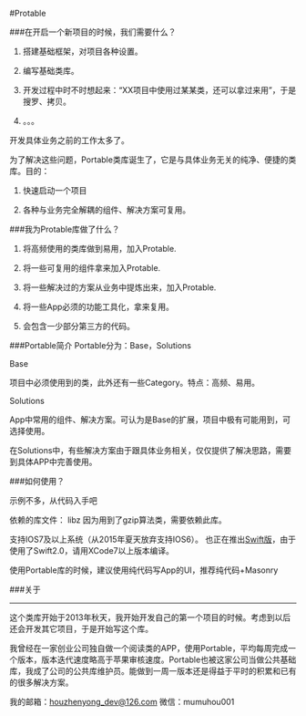 #Protable

###在开启一个新项目的时候，我们需要什么？

1. 搭建基础框架，对项目各种设置。

2. 编写基础类库。

3. 开发过程中时不时想起来：“XX项目中使用过某某类，还可以拿过来用”，于是搜罗、拷贝。

4. 。。。

开发具体业务之前的工作太多了。

为了解决这些问题，Portable类库诞生了，它是与具体业务无关的纯净、便捷的类库。目的：

1. 快速启动一个项目

2. 各种与业务完全解耦的组件、解决方案可复用。



###我为Protable库做了什么？

1. 将高频使用的类库做到易用，加入Protable.

2. 将一些可复用的组件拿来加入Protable.

3. 将一些解决过的方案从业务中提炼出来，加入Protable.

4. 将一些App必须的功能工具化，拿来复用。

5. 会包含一少部分第三方的代码。




###Portable简介
Portable分为：Base，Solutions

Base

项目中必须使用到的类，此外还有一些Category。特点：高频、易用。


Solutions

App中常用的组件、解决方案。可认为是Base的扩展，项目中极有可能用到，可选择使用。

在Solutions中，有些解决方案由于跟具体业务相关，仅仅提供了解决思路，需要到具体APP中完善使用。



###如何使用？

示例不多，从代码入手吧

依赖的库文件：
libz   因为用到了gzip算法类，需要依赖此库。


支持IOS7及以上系统（从2015年夏天放弃支持IOS6）。
也正在推出[Swift版](https://github.com/zhenyonghou/Racer)，由于使用了Swift2.0，请用XCode7以上版本编译。

使用Portable库的时候，建议使用纯代码写App的UI，推荐纯代码+Masonry



###关于

------

这个类库开始于2013年秋天，我开始开发自己的第一个项目的时候。考虑到以后还会开发其它项目，于是开始写这个库。

我曾经在一家创业公司独自做一个阅读类的APP，使用Portable，平均每周完成一个版本，版本迭代速度略高于苹果审核速度。Portable也被这家公司当做公共基础库，我成了公司的公共库维护员。能做到一周一版本还是得益于平时的积累和已有的很多解决方案。


我的邮箱：houzhenyong_dev@126.com
微信：mumuhou001

